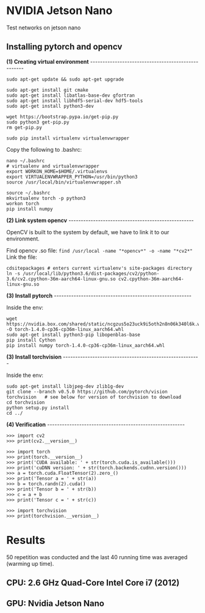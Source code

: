 # NVIDIA Jetson Nano
Test networks on jetson nano

## Installing pytorch and opencv
__(1) Creating virtual environment__ ---------------------------------------------------

```
sudo apt-get update && sudo apt-get upgrade

sudo apt-get install git cmake
sudo apt-get install libatlas-base-dev gfortran
sudo apt-get install libhdf5-serial-dev hdf5-tools
sudo apt-get install python3-dev

wget https://bootstrap.pypa.io/get-pip.py
sudo python3 get-pip.py
rm get-pip.py

sudo pip install virtualenv virtualenvwrapper
```

Copy the following to .bashrc:
```
nano ~/.bashrc
# virtualenv and virtualenvwrapper
export WORKON_HOME=$HOME/.virtualenvs
export VIRTUALENVWRAPPER_PYTHON=/usr/bin/python3
source /usr/local/bin/virtualenvwrapper.sh
```

```
source ~/.bashrc
mkvirtualenv torch -p python3
workon torch
pip install numpy
```

__(2) Link system opencv__ ---------------------------------------------------

OpenCV is built to the system by default, we have to link it to our environment.

Find opencv .so file: `find /usr/local -name "*opencv*" -o -name "*cv2*"`
Link the file:
```
cdsitepackages # enters current virtualenv's site-packages directory
ln -s /usr/local/lib/python3.6/dist-packages/cv2/python-3.6/cv2.cpython-36m-aarch64-linux-gnu.so cv2.cpython-36m-aarch64-linux-gnu.so
```

__(3) Install pytorch__ --------------------------------------------------------

Inside the env:
```
wget https://nvidia.box.com/shared/static/ncgzus5o23uck9i5oth2n8n06k340l6k.whl -O torch-1.4.0-cp36-cp36m-linux_aarch64.whl
sudo apt-get install python3-pip libopenblas-base
pip install Cython
pip install numpy torch-1.4.0-cp36-cp36m-linux_aarch64.whl
```

__(3) Install torchvision__ --------------------------------------------------------

Inside the env:
```
sudo apt-get install libjpeg-dev zlib1g-dev
git clone --branch v0.5.0 https://github.com/pytorch/vision torchvision   # see below for version of torchvision to download
cd torchvision
python setup.py install
cd ../

```

__(4) Verification__ --------------------------------------------------------
```
>>> import cv2
>>> print(cv2.__version__)

>>> import torch
>>> print(torch.__version__)
>>> print('CUDA available: ' + str(torch.cuda.is_available()))
>>> print('cuDNN version: ' + str(torch.backends.cudnn.version()))
>>> a = torch.cuda.FloatTensor(2).zero_()
>>> print('Tensor a = ' + str(a))
>>> b = torch.randn(2).cuda()
>>> print('Tensor b = ' + str(b))
>>> c = a + b
>>> print('Tensor c = ' + str(c))

>>> import torchvision
>>> print(torchvision.__version__)
```

# Results
50 repetition was conducted and the last 40 running time was averaged (warming up time).
## CPU: 2.6 GHz Quad-Core Intel Core i7 (2012)


## GPU: Nvidia Jetson Nano